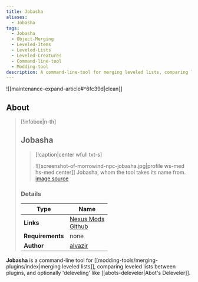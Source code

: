 ```yaml
---
title: Jobasha
aliases:
  - Jobasha
tags:
  - Jobasha
  - Object-Merging
  - Leveled-Items
  - Leveled-Lists
  - Leveled-Creatures
  - Command-line-tool
  - Modding-tool
description: A command-line-tool for merging leveled lists, comparing leveled lists between plugins, and optionally 'deleveling' like Abot's Deleveler.
---
```


![[maintenance-expand-article#^6fc39d|clean]]

## About

> [!infobox|n-th]
> 
> ## Jobasha
> 
> > [!caption|center wfull txt-s]
> > 
> > ![[screenshot-of-morrowind-npc-jobasha.jpg|profile ws-med hs-med center]]
> > Jobasha, whom the tool takes its name from.
> > [image source](https://en.m.uesp.net/wiki/File:MW-npc-Jobasha.jpg)
> 
> ### Details
> 
> | Type | Name |
> | --- | --- |
> | **Links** | [Nexus Mods](https://www.nexusmods.com/morrowind/mods/52707)<br>[Github](https://github.com/alvazir/jobasha/) |
> | **Requirements** | none |
> | **Author** | [alvazir](https://next.nexusmods.com/profile/alvazir/about-me?gameId=100) |

**Jobasha** is a command-line tool for [[modding-tools/merging-plugins/index|merging leveled lists]], comparing leveled lists between plugins, and optionally 'deleveling' like [[abots-deleveler|Abot's Deleveler]].
